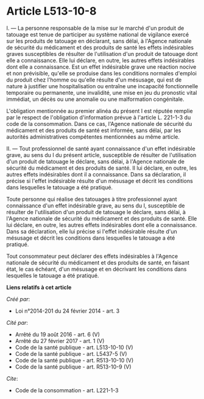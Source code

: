 # Article L513-10-8

I. ― La personne responsable de la mise sur le marché d'un produit de tatouage est tenue de participer au système national de
vigilance exercé sur les produits de tatouage en déclarant, sans délai, à l'Agence nationale de sécurité du médicament et des
produits de santé les effets indésirables graves susceptibles de résulter de l'utilisation d'un produit de tatouage dont elle
a connaissance. Elle lui déclare, en outre, les autres effets indésirables dont elle a connaissance. Est un effet indésirable
grave une réaction nocive et non prévisible, qu'elle se produise dans les conditions normales d'emploi du produit chez
l'homme ou qu'elle résulte d'un mésusage, qui est de nature à justifier une hospitalisation ou entraîne une incapacité
fonctionnelle temporaire ou permanente, une invalidité, une mise en jeu du pronostic vital immédiat, un décès ou une anomalie
ou une malformation congénitale. 

L'obligation mentionnée au premier alinéa du présent I est réputée remplie par le respect de l'obligation d'information
prévue à l'article L. 221-1-3 du code de la consommation. Dans ce cas, l'Agence nationale de sécurité du médicament et des
produits de santé est informée, sans délai, par les autorités administratives compétentes mentionnées au même article. 

II. ― Tout professionnel de santé ayant connaissance d'un effet indésirable grave, au sens du I du présent article,
susceptible de résulter de l'utilisation d'un produit de tatouage le déclare, sans délai, à l'Agence nationale de sécurité du
médicament et des produits de santé. Il lui déclare, en outre, les autres effets indésirables dont il a connaissance. Dans sa
déclaration, il précise si l'effet indésirable résulte d'un mésusage et décrit les conditions dans lesquelles le tatouage a
été pratiqué. 

Toute personne qui réalise des tatouages à titre professionnel ayant connaissance d'un effet indésirable grave, au sens du I,
susceptible de résulter de l'utilisation d'un produit de tatouage le déclare, sans délai, à l'Agence nationale de sécurité du
médicament et des produits de santé. Elle lui déclare, en outre, les autres effets indésirables dont elle a connaissance.
Dans sa déclaration, elle lui précise si l'effet indésirable résulte d'un mésusage et décrit les conditions dans lesquelles
le tatouage a été pratiqué. 

Tout consommateur peut déclarer des effets indésirables à l'Agence nationale de sécurité du médicament et des produits de
santé, en faisant état, le cas échéant, d'un mésusage et en décrivant les conditions dans lesquelles le tatouage a été
pratiqué.

**Liens relatifs à cet article**

_Créé par_:

  - Loi n°2014-201 du 24 février 2014 - art. 3

_Cité par_:

  - Arrêté du 19 août 2016 - art. 6 (V)
  - Arrêté du 27 février 2017 - art. 1 (V)
  - Code de la santé publique - art. L513-10-10 (V)
  - Code de la santé publique - art. L5437-5 (V)
  - Code de la santé publique - art. R513-10-10 (V)
  - Code de la santé publique - art. R513-10-9 (V)

_Cite_:

  - Code de la consommation - art. L221-1-3
